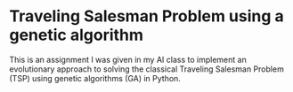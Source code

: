 # Traveling Salesman Problem using a genetic algorithm

This is an assignment I was given in my AI class to implement an evolutionary approach to solving the classical Traveling Salesman Problem (TSP) using genetic algorithms (GA) in Python.
